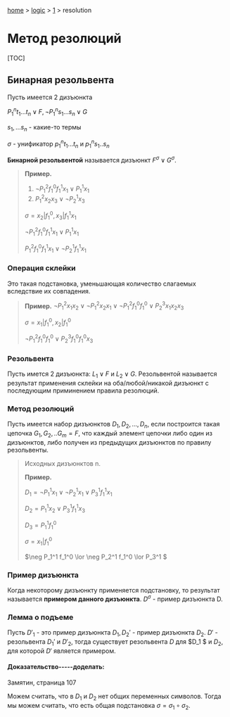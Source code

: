 <script type="text/x-mathjax-config">MathJax.Hub.Config({tex2jax: {inlineMath: [['$','$']]}});</script><script src='https://cdnjs.cloudflare.com/ajax/libs/mathjax/2.7.5/MathJax.js?config=TeX-MML-AM_CHTML' async></script>
[home](../../) > [logic](../) > [1](./) > resolution

# Метод резолюций

[TOC]

## Бинарная резольвента

Пусть имеется 2 дизъюнкта

$P_1^n t_1 ... t_n \lor F, \neg P_1^n s_1...s_n \lor G$

$s_1, ...s_n$ - какие-то термы

$\sigma$ - унификатор $p_1^nt_1... t_n$ и $p_1^ns_1..s_n$

__Бинарной резольвентой__ называется дизъюнкт $F^{\sigma} \lor G^{\sigma}$.

> __Пример.__
>
> 1. $\neg P_1^2 f_1^0 f_1^1 x_1 \lor P_1^1x_1$
> 2. $P_1^2 x_2 x_3 \lor \neg P_2^1 x_3$
>
> $\sigma = {x_2 | f_1^0, x_3 | f_1^1 x_1}$
>
> $\neg P_1^2 f_1^0 f_1^1 x_1 \lor P_1^1 x_1$
>
> $P_1^2 f_1^0 f_1^1 x_1 \lor \neg P_2^1 f_1^1 x_1$

### Операция склейки

Это такая подстановка, уменьшающая количество слагаемых вследствие их совпадения.

> __Пример.__ $\neg P_1^2 x_1 x_2 \lor \neg P_1^2 x_2 x_1 \lor \neg P_1^2 f_1^0 f_1^0 \lor P_2^3 x_1 x_2 x_3$
>
> $\sigma = {x_1 | f_1^0, x_2 | f_1^0}$
>
> $\neg P_1^2 f_1^0 f_1^0 \lor P_2^3 f_1^0 f_1^0 x_3$

### Резольвента

Пусть имется 2 дизъюнкта: $L_1 \lor F$ и $L_2 \lor G$. Резольвентой называется результат применения склейки на оба/любой/никакой дизъюнкт с последующим приминением правила резолюций.

### Метод резолюций

Пусть имеется набор дизъюнктов $D_1, D_2, ..., D_n$, если построится такая цепочка $G_1, G_2, .. G_m = F$, что каждый элемент цепочки либо один из дизъюнктов, либо получен из предыдущих дизъюнктов по правилу резольвенты.

> Исходных дизъюнктов n.
>
> **Пример.**
>
> $D_1 = \neg P_1^1 x_1 \lor \neg P_2^1 x_1 \lor P_3^1 f_1^1 x_1$
>
> $D_2 = P_1^1 x_2 \lor P_3^1 f_1^1 x_3$
>
> $D_3 = P_1^1 f_1^0$
>
> $\sigma = {x_1 | f_1^0}$
>
> $\neg P_1^1 f_1^0 \lor \neg P_2^1 f_1^0 \lor P_3^1 $

### Пример дизъюнкта

Когда некоторому дизъюнкту применяется подстановку, то результат называется __примером данного дизъюнкта__. $D^{\sigma}$ - пример дизъюнкта D. 

### Лемма о подъеме

Пусть $D'_1$ - это пример дизъюнкта $D_1, D_2'$ - пример дизъюнкта $D_2$. $D'$ - резольвента $D_1'$ и $D'_2$, тогда существует резольвента $D$ для $D_1 $ и $D_2$, для которой $D'$ является примером.

#### Доказательство-----доделать:

Замятин, страница 107

Можем считать, что в $D_1$ и $D_2$ нет общих переменных символов. Тогда мы можем считать, что есть общая подстановка $\sigma = \sigma_1 \circ \sigma_2$.

